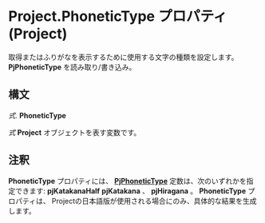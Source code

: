 
# Project.PhoneticType プロパティ (Project)

取得またはふりがなを表示するために使用する文字の種類を設定します。  **PjPhoneticType** を読み取り/書き込み。


## 構文

 _式_. **PhoneticType**

 _式_ **Project** オブジェクトを表す変数です。


## 注釈

 **PhoneticType** プロパティには、 **[PjPhoneticType](61edaad8-bc20-507f-9e36-40e765f55cf8.md)** 定数は、次のいずれかを指定できます: **pjKatakanaHalf** **pjKatakana** 、 **pjHiragana** 。 **PhoneticType** プロパティは、 Projectの日本語版が使用される場合にのみ、具体的な結果を生成します。

